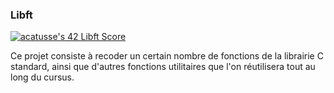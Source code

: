 ### Libft

<a href="https://github.com/JaeSeoKim/badge42"><img src="https://badge42.vercel.app/api/v2/clhrlvfw1003008jwpynpp856/project/2871175" alt="acatusse's 42 Libft Score" /></a>

Ce projet consiste à recoder un certain nombre de fonctions de la librairie C standard, ainsi que d'autres fonctions utilitaires que l'on réutilisera tout au long du cursus.
